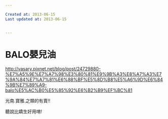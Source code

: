 ```yaml
---

Created at: 2013-06-15
Last updated at: 2013-06-15


---
```


# BALO嬰兒油


<http://vasary.pixnet.net/blog/post/24729880-%E7%A5%9E%E7%A7%98%E3%80%81%E9%9B%A3%E8%A7%A3%E7%9A%84%E7%A7%81%E6%88%BF%E5%8D%B8%E5%A6%9D%E6%84%9B%E7%89%A9-balo%E5%AC%B0%E5%85%92%E6%B2%B9%EF%BC%81>

光南.寶雅.之類的有賣!!

聽說比嬌生好用唷!

